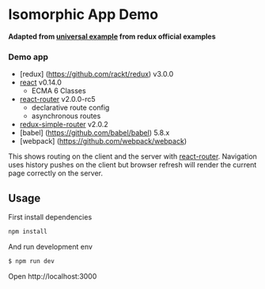 
# Isomorphic App Demo

**Adapted from [universal example](https://github.com/rackt/redux/tree/master/examples/universal) from redux official examples**

### Demo app

- [redux] (https://github.com/rackt/redux) v3.0.0
- [react](https://github.com/facebook/react) v0.14.0
    - ECMA 6 Classes
- [react-router](https://github.com/rackt/react-router) v2.0.0-rc5
    - declarative route config
    - asynchronous routes
- [redux-simple-router](https://github.com/jlongster/redux-simple-router) v2.0.2
- [babel] (https://github.com/babel/babel) 5.8.x
- [webpack] (https://github.com/webpack/webpack)

This shows routing on the client and the server with [react-router](https://github.com/rackt/react-router). Navigation uses history pushes on the client but browser refresh will render the current page correctly on the server.

## Usage


First install dependencies

```bash
npm install
```

And run development env

```bash
$ npm run dev
```

Open http://localhost:3000
